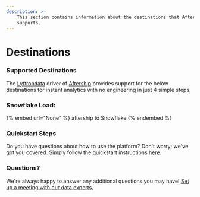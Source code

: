 ```yaml
---
description: >-
    This section contains information about the destinations that Aftership
    supports.
---
```


# Destinations

### Supported Destinations

The [Lyftrondata](https://www.lyftrondata.com/) driver of [Aftership](None) provides support for the below destinations for instant analytics with no engineering in just 4 simple steps.

### Snowflake Load:

{% embed url="None" %}
aftership to Snowflake
{% endembed %}

### Quickstart Steps

Do you have questions about how to use the platform? Don't worry; we've got you covered. Simply follow the quickstart instructions [here](README.md).

### Questions? <a href="#questions" id="questions"></a>

We're always happy to answer any additional questions you may have! [Set up a meeting with our data experts.](https://www.lyftrondata.com/book-a-meeting/)
